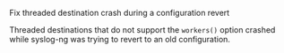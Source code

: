 Fix threaded destination crash during a configuration revert

Threaded destinations that do not support the `workers()` option crashed while
syslog-ng was trying to revert to an old configuration.
